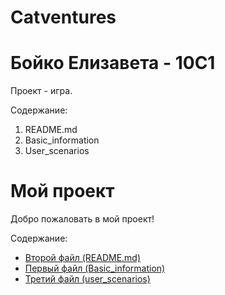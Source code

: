 # Catventures
# Бойко Елизавета - 10С1
Проект - игра.

Содержание: 
1. README.md
2. Basic_information
3. User_scenarios

# Мой проект

Добро пожаловать в мой проект!

Содержание:

- [Второй файл (README.md)](README.md)
- [Первый файл (Basic_information)](Basic_information)
- [Третий файл (user_scenarios)](user_scenarios)
